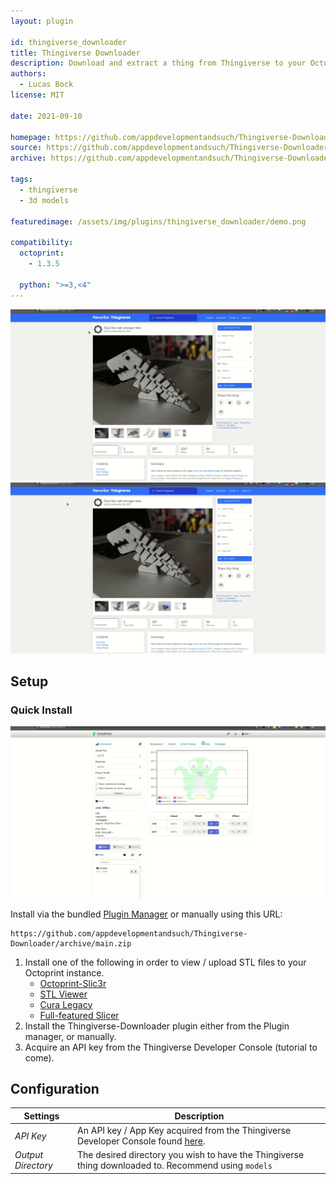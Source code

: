 ```yaml
---
layout: plugin

id: thingiverse_downloader
title: Thingiverse Downloader
description: Download and extract a thing from Thingiverse to your Octoprint instance
authors:
  - Lucas Bock
license: MIT

date: 2021-09-10

homepage: https://github.com/appdevelopmentandsuch/Thingiverse-Downloader
source: https://github.com/appdevelopmentandsuch/Thingiverse-Downloader
archive: https://github.com/appdevelopmentandsuch/Thingiverse-Downloader/archive/main.zip

tags:
  - thingiverse
  - 3d models

featuredimage: /assets/img/plugins/thingiverse_downloader/demo.png

compatibility:
  octoprint:
    - 1.3.5

  python: ">=3,<4"
---
```


![Thingiverse-Downloader-Demo](/assets/img/plugins/thingiverse_downloader/demo_url.gif)
![Thingiverse-Downloader-Demo](/assets/img/plugins/thingiverse_downloader/demo_id.gif)

## Setup

### Quick Install

![Thingiverse-Downloader-Install](/assets/img/plugins/thingiverse_downloader/install.gif)

Install via the bundled [Plugin Manager](https://docs.octoprint.org/en/master/bundledplugins/pluginmanager.html)
or manually using this URL:

    https://github.com/appdevelopmentandsuch/Thingiverse-Downloader/archive/main.zip

1. Install one of the following in order to view / upload STL files to your Octoprint instance.
   - [Octoprint-Slic3r](https://plugins.octoprint.org/plugins/slic3r/)
   - [STL Viewer](https://plugins.octoprint.org/plugins/stlviewer/)
   - [Cura Legacy](https://plugins.octoprint.org/plugins/curalegacy/)
   - [Full-featured Slicer](https://plugins.octoprint.org/plugins/slicer/)
2. Install the Thingiverse-Downloader plugin either from the Plugin manager, or manually.
3. Acquire an API key from the Thingiverse Developer Console (tutorial to come).

## Configuration

| Settings           | Description                                                                                                                |
| ------------------ | -------------------------------------------------------------------------------------------------------------------------- |
| _API Key_          | An API key / App Key acquired from the Thingiverse Developer Console found [here](https://www.thingiverse.com/developers). |
| _Output Directory_ | The desired directory you wish to have the Thingiverse thing downloaded to. Recommend using `models`                       |

